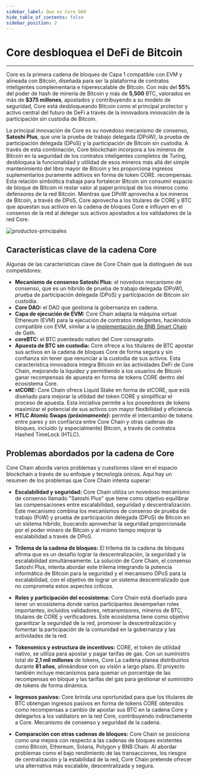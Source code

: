 ```yaml
---
sidebar_label: Que es Core DAO
hide_table_of_contents: false
sidebar_position: 2
---
```


# Core desbloquea el DeFi de Bitcoin

---

Core es la primera cadena de bloques de Capa 1 compatible con EVM y alineada con Bitcoin, diseñada para ser la plataforma de contratos inteligentes complementaria e hiperescalable de Bitcoin. Con más del **55%** del poder de hash de minería de Bitcoin y más de **5,500** BTC, valorados en más de **$375 millones**, apostados y contribuyendo a su modelo de seguridad, Core está desbloqueando Bitcoin como el principal protector y activo central del futuro de DeFi a través de la innovadora innovación de la participación sin custodia de Bitcoin.

La principal innovación de Core es su novedoso mecanismo de consenso, **Satoshi Plus**, que une la prueba de trabajo delegada (DPoW), la prueba de participación delegada (DPoS) y la participación de Bitcoin sin custodia. A través de esta combinación, Core blockchain incorpora a los mineros de Bitcoin en la seguridad de los contratos inteligentes completos de Turing, desbloquea la funcionalidad y utilidad de esos mineros más allá del simple mantenimiento del libro mayor de Bitcoin y les proporciona ingresos suplementarios puramente aditivos en forma de token CORE. recompensas. Esta relación simbiótica trabaja para fortalecer Bitcoin sin consumir espacio de bloque de Bitcoin ni restar valor al papel principal de los mineros como defensores de la red Bitcoin. Mientras que DPoW aprovecha a los mineros de Bitcoin, a través de DPoS, Core aprovecha a los titulares de CORE y BTC que apuestan sus activos en la cadena de bloques Core e influyen en el consenso de la red al delegar sus activos apostados a los validadores de la red Core.

![productos-principales](../../../static/img/Core_Products.png)

## Características clave de la cadena Core

Algunas de las características clave de Core Chain que la distinguen de sus competidores:

- **Mecanismo de consenso Satoshi Plus:** el novedoso mecanismo de consenso, que es un híbrido de prueba de trabajo delegada (DPoW), prueba de participación delegada (DPoS) y participación de Bitcoin sin custodia.
- **Core DAO:** el DAO que gestiona la gobernanza en cadena.
- **Capa de ejecución de EVM:** Core Chain adapta la máquina virtual Ethereum (EVM) para la ejecución de contratos inteligentes, haciéndola compatible con EVM, similar a la [implementación de BNB Smart Chain](https://github.com/bnb-chain/bsc) de Geth.
- **coreBTC:** el BTC puenteado nativo del Core consagrado.
- **Apuesta de BTC sin custodia:** Core ofrece a los titulares de BTC apostar sus activos en la cadena de bloques Core de forma segura y sin confianza sin tener que renunciar a la custodia de sus activos. Esta característica innovadora integra Bitcoin en las actividades DeFi de Core Chain, mejorando la liquidez y permitiendo a los usuarios de Bitcoin ganar recompensas de apuesta en forma de tokens CORE dentro del ecosistema Core.
- **stCORE:** Core Chain ofrece Liquid Stake en forma de stCORE, que está diseñado para mejorar la utilidad del token CORE y simplificar el proceso de apuesta. Esta iniciativa permite a los poseedores de tokens maximizar el potencial de sus activos con mayor flexibilidad y eficiencia.
- **HTLC Atomic Swaps _(próximamente)_:** permite el intercambio de tokens entre pares y sin confianza entre Core Chain y otras cadenas de bloques, incluido (y especialmente) Bitcoin, a través de contratos Hashed TimeLock (HTLC).

## Problemas abordados por la cadena de Core

Core Chain aborda varios problemas y cuestiones clave en el espacio blockchain a través de su enfoque y tecnología únicos. Aquí hay un resumen de los problemas que Core Chain intenta superar:

- **Escalabilidad y seguridad:** Core Chain utiliza un novedoso mecanismo de consenso llamado "Satoshi Plus" que tiene como objetivo equilibrar las compensaciones entre escalabilidad, seguridad y descentralización. Este mecanismo combina los mecanismos de consenso de prueba de trabajo (PoW) y prueba de participación delegada (DPoS) de Bitcoin en un sistema híbrido, buscando aprovechar la seguridad proporcionada por el poder minero de Bitcoin y al mismo tiempo mejorar la escalabilidad a través de DPoS.

- **Trilema de la cadena de bloques:** El trilema de la cadena de bloques afirma que es un desafío lograr la descentralización, la seguridad y la escalabilidad simultáneamente. La solución de Core Chain, el consenso Satoshi Plus, intenta abordar este trilema integrando la potencia informática de Bitcoin para la seguridad y el mecanismo DPoS para la escalabilidad, con el objetivo de lograr un sistema descentralizado que no comprometa estos aspectos críticos.

- **Roles y participación del ecosistema:** Core Chain está diseñado para tener un ecosistema donde varios participantes desempeñan roles importantes, incluidos validadores, retransmisores, mineros de BTC, titulares de CORE y verificadores. Este ecosistema tiene como objetivo garantizar la seguridad de la red, promover la descentralización y fomentar la participación de la comunidad en la gobernanza y las actividades de la red.

- **Tokenomics y estructura de incentivos:** CORE, el token de utilidad nativo, se utiliza para apostar y pagar tarifas de gas. Con un suministro total de **2,1 mil millones** de tokens, Core
  La cadena planea distribuirlos durante **81 años**, alineándose con su visión a largo plazo. El proyecto también incluye mecanismos para quemar un porcentaje de las recompensas en bloque y las tarifas del gas para gestionar el suministro de tokens de forma dinámica.

- **Ingresos pasivos:** Core brinda una oportunidad para que los titulares de BTC obtengan ingresos pasivos en forma de tokens CORE obtenidos como recompensas a cambio de apostar sus BTC en la cadena Core y delegarlos a los valdiators en la red Core, contribuyendo indirectamente a Core. Mecanismo de consenso y seguridad de la cadena.

- **Comparación con otras cadenas de bloques:** Core Chain se posiciona como una mejora con respecto a las cadenas de bloques existentes como Bitcoin, Ethereum, Solana, Polygon y BNB Chain. Al abordar problemas como el bajo rendimiento de las transacciones, los riesgos de centralización y la estabilidad de la red, Core Chain pretende ofrecer una alternativa más escalable, descentralizada y segura.
